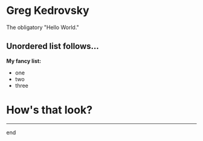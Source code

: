 # Greg Kedrovsky

The obligatory "Hello World."

## Unordered list follows...

**My fancy list:** 
- one
- two
- three

# How's that look?

----

end
